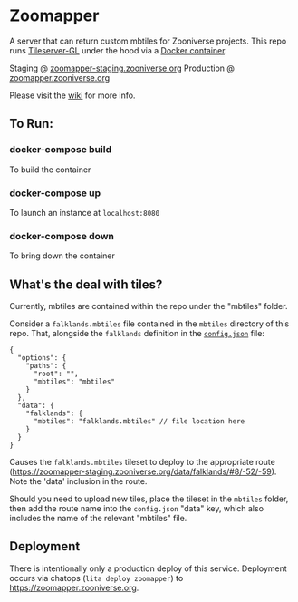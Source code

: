 # Zoomapper
A server that can return custom mbtiles for Zooniverse projects. This repo runs [Tileserver-GL](https://github.com/maptiler/tileserver-gl) under the hood via a [Docker container](https://hub.docker.com/r/klokantech/tileserver-gl).

Staging @ [zoomapper-staging.zooniverse.org](https://zoomapper-staging.zooniverse.org/)
Production @ [zoomapper.zooniverse.org](https://zoomapper.zooniverse.org/)

Please visit the [wiki](https://github.com/zooniverse/zoomapper/wiki) for more info.

## To Run:

### docker-compose build
To build the container

### docker-compose up
To launch an instance at `localhost:8080`

### docker-compose down
To bring down the container

## What's the deal with tiles?
Currently, mbtiles are contained within the repo under the "mbtiles" folder.

Consider a `falklands.mbtiles` file contained in the `mbtiles` directory of this repo. That, alongside the `falklands` definition in the [`config.json`](https://github.com/zooniverse/zoomapper/blob/05d641d22e94f5555a135b153b43c52adfe698c6/config.json) file:

```
{
  "options": {
    "paths": {
      "root": "",
      "mbtiles": "mbtiles"
    }
  },
  "data": {
    "falklands": {
      "mbtiles": "falklands.mbtiles" // file location here
    }
  }
}
```

Causes the `falklands.mbtiles` tileset to deploy to the appropriate route (https://zoomapper-staging.zooniverse.org/data/falklands/#8/-52/-59). Note the 'data' inclusion in the route.

Should you need to upload new tiles, place the tileset in the `mbtiles` folder, then add the route name into the `config.json` "data" key, which also includes the name of the relevant "mbtiles" file.

## Deployment

There is intentionally only a production deploy of this service. Deployment occurs via chatops (`lita deploy zoomapper`) to https://zoomapper.zooniverse.org.
